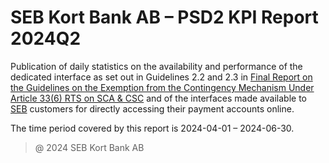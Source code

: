 # SEB Kort Bank AB – PSD2 KPI Report 2024Q2

Publication of daily statistics on the availability and performance of the dedicated interface as set out in Guidelines 2.2 and 2.3 in [Final Report on the Guidelines on the Exemption from the Contingency Mechanism Under Article 33(6) RTS on SCA & CSC](https://eba.europa.eu/sites/default/documents/files/documents/10180/2250578/4e3b9449-ecf9-4756-8006-cbbe74db6d03/Final%20Report%20on%20Guidelines%20on%20the%20exemption%20to%20the%20fall%20back.pdf?retry=1) and of the interfaces made available to [SEB](https://sebgroup.com) customers for directly accessing their payment accounts online.

The time period covered by this report is 2024-04-01 – 2024-06-30.

[private_ais]: ./archive/2024Q2/private/SEB_CARD_private_ais.png
[private_downtime]: ./archive/2024Q2/private/SEB_CARD_private_downtime.png
[private_error]: ./archive/2024Q2/private/SEB_CARD_private_error.png
[private_uptime]: ./archive/2024Q2/private/SEB_CARD_private_uptime.png



[corporate_ais]: ./archive/2024Q2/corporate/SEB_CARD_coporate_ais.png
[corporate_downtime]: ./archive/2024Q2/corporate/SEB_CARD_coporate_downtime.png
[corporate_error]: ./archive/2024Q2/corporate/SEB_CARD_coporate_error.png
[corporate_uptime]: ./archive/2024Q2/corporate/SEB_CARD_coporate_uptime.png


> @ 2024 SEB Kort Bank AB